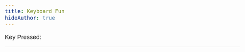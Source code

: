 ```yaml
---
title: Keyboard Fun
hideAuthor: true
---
```


<style>
  body {
    margin: 0 auto;
    max-width: 768px;
    margin-top: 40px;
    font-family: sans-serif;
    font-size: 20px;
  }

  .key-info {
    display: flex;
    flex-direction: column;
  }

  .key-info label {
    font-size: 24px;
  }

  #pressed-key {
    border-bottom: 1px solid silver;
  }
</style>

<div id="key-info">
  <label for="pressed-key">Key Pressed: </label><br>
  <p id="pressed-key"></p>
</div>

<script>
  const pkElem = document.getElementById('pressed-key');
  pkElem.innerText = '...';

  window.addEventListener("keyup", (e) => {
    switch (e.key) {
      case "Escape":
        pkElem.innerText = `${e.key} (ESC)`
        break;
      case '?':
        pkElem.innerText = `${e.key} (${e.keyCode})`
        break;
      case 'h':
        pkElem.innerText = `${e.key} (${e.keyCode})`
        break;
      default:
        pkElem.innerText = `!${e.key} (${e.keyCode})`
        break;
    }
  });
</script>
